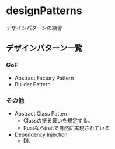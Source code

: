 # designPatterns
デザインパターンの練習

## デザインパターン一覧

### GoF
- Abstract Factory Pattern
- Builder Pattern

### その他

- Abstract Class Pattern
    - Classの振る舞いを規定する。
    - Rustならtraitで自然に実現されている
- Dependency Injection
    - DI.